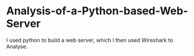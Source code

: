 # Analysis-of-a-Python-based-Web-Server
I used python to build a web server, which I then used Wireshark to Analyse.
